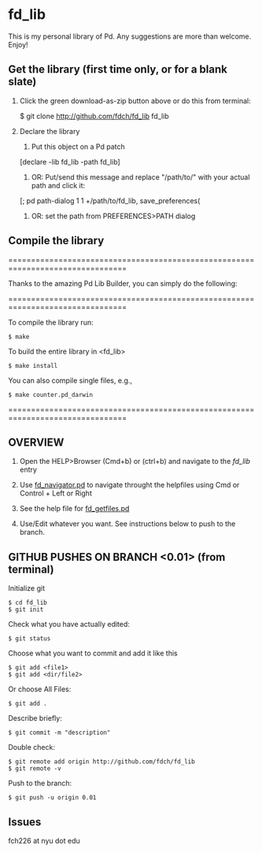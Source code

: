 # fd_lib
This is my personal library of Pd. Any suggestions are more than welcome.
Enjoy!

## Get the library (first time only, or for a blank slate)
1. Click the green download-as-zip button above or do this from terminal:
	
	$ git clone http://github.com/fdch/fd_lib fd_lib

2. Declare the library
	1. Put this object on a Pd patch

	[declare -lib fd_lib -path fd_lib]
	
	1. OR: Put/send this message and replace "/path/to/" with your actual path and click it:
	
	[;
	pd path-dialog 1 1 +/path/to/fd_lib, save_preferences(
	
	1. OR: set the path from PREFERENCES>PATH dialog

## Compile the library

================================================================================

Thanks to the amazing Pd Lib Builder, you can simply do the following:

================================================================================

To compile the library run:

	$ make

To build the entire library in <fd_lib>

	$ make install

You can also compile single files, e.g., 

	$ make counter.pd_darwin
	
================================================================================

## OVERVIEW
1. Open the HELP>Browser (Cmd+b) or (ctrl+b) and navigate to the *fd_lib* entry

2. Use [fd_navigator.pd](fd_navigator/fd_navigator.pd) to navigate throught the helpfiles using Cmd or Control + Left or Right

3. See the help file for [fd_getfiles.pd](fd_getfiles/fd_getfiles.pd)

3. Use/Edit whatever you want. See instructions below to push to the branch.

## GITHUB PUSHES ON BRANCH <0.01> (from terminal)

Initialize git

	$ cd fd_lib
	$ git init

Check what you have actually edited:

	$ git status

Choose what you want to commit and add it like this

	$ git add <file1>
	$ git add <dir/file2>

Or choose All Files:

	$ git add .

Describe briefly:

	$ git commit -m "description"

Double check:

	$ git remote add origin http://github.com/fdch/fd_lib
	$ git remote -v

Push to the branch:

	$ git push -u origin 0.01

## Issues
fch226 at nyu dot edu